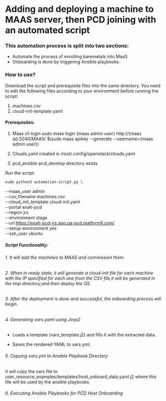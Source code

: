 # Adding and deploying a machine to MAAS server, then PCD joining with an automated script 
 

### This automation process is split into two sections: 

- Automate the process of enrolling baremetals into MaaS 
- Onboarding is done by triggering Ansible playbooks. 

 

 

### How to use?

Download the script and prerequisite files into the same directory.
You need to edit the following files according to your environment before running the script:

1. machines.csv
2. cloud-init-template.yaml

#### Prerequisites: 

1. Maas cli login
sudo maas login {maas admin user} http://{maas ip}:5240/MAAS/ $(sudo maas apikey --generate --username={maas admin user}) 

2. Clouds.yaml created in /root/.config/openstack/clouds.yaml 

3. pcd_ansible-pcd_develop directory exists
   
Run the script:  


    sudo python3 automation-script.py \
  --maas_user admin \
  --csv_filename machines.csv \
  --cloud_init_template cloud-init.yaml \
  --portal exalt-pcd \
  --region jrs \
  --environment stage \
  --url https://exalt-pcd-jrs.app.qa-pcd.platform9.com/ \
  --setup-environment yes \
  --ssh_user ubuntu
 


 
 
##### Script Functionality: 

###### 1. It will add the machines to MAAS and commission them.

###### 2. When in ready state, it will generate a cloud-init file for each machine with the IP specified for each one from the CSV file,it will be generated in the tmp directory,and then deploy the OS.  

###### 3. After the deployment is done and successful, the onboarding process will begin. 
###### 4. Generating vars.yaml using Jinja2 

- Loads a template (vars_template.j2) and fills it with the extracted data. 

- Saves the rendered YAML to vars.yml. 

###### 5. Copying vars.yml to Ansible Playbook Directory 
It will copy the vars file to user_resource_examples/templates/host_onboard_data.yaml.j2 	where this file will be used by the ansible playbooks  


###### 6. Executing Ansible Playbooks for PCD Host Onboarding  




